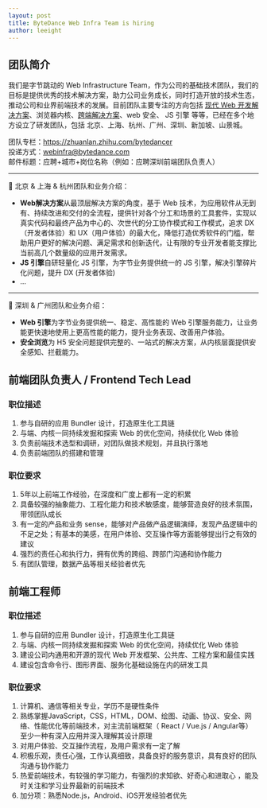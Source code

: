 ```yaml
---
layout: post
title: ByteDance Web Infra Team is hiring
author: leeight
---
```


## 团队简介

我们是字节跳动的 Web Infrastructure Team，作为公司的基础技术团队，我们的目标是提供优秀的技术解决方案，助力公司业务成长，同时打造开放的技术生态，推动公司和业界前端技术的发展。目前团队主要专注的方向包括 [现代 Web 开发解决方案](https://zhuanlan.zhihu.com/p/88616149)、浏览器内核、[跨端解决方案](https://tzxhy.github.io/2020/02/19/%E5%85%B3%E4%BA%8E%E8%B7%A8%E7%AB%AF%E6%96%B9%E6%A1%88%E7%9A%84%E8%B0%83%E7%A0%94/)、web 安全、 JS 引擎 等等，已经在多个地方设立了研发团队，包括 北京、上海、杭州、广州、深圳、新加坡、山景城。

团队专栏：<https://zhuanlan.zhihu.com/bytedancer>  
投递方式：<webinfra@bytedance.com>  
邮件标题：应聘+城市+岗位名称（例如：应聘深圳前端团队负责人）

---

📖 北京 & 上海 & 杭州团队和业务介绍：

* **Web解决方案**从最顶层解决方案的角度，基于 Web 技术，为应用软件从无到有、持续改进和交付的全流程，提供针对各个分工和场景的工具套件，实现以真实代码和最终产品为中心的、次世代的分工协作模式和工作模式，追求 DX（开发者体验）和 UX（用户体验）的最大化，降低打造优秀软件的门槛，帮助用户更好的解决问题、满足需求和创新迭代，让有限的专业开发者能支撑比当前高几个数量级的应用开发需求。
* **JS 引擎**自研轻量化 JS 引擎，为字节业务提供统一的 JS 引擎，解决引擎碎片化问题，提升 DX (开发者体验)
* ...

---

📖 深圳 & 广州团队和业务介绍：
* **Web 引擎**为字节业务提供统一、稳定、高性能的 Web 引擎服务能力，让业务能更快速地使用上更高性能的能力，提升业务表现、改善用户体验。
* **安全浏览**为 H5 安全问题提供完整的、一站式的解决方案，从内核层面提供安全感知、拦截能力。

## 前端团队负责人 / Frontend Tech Lead

### 职位描述

1. 参与自研的应用 Bundler 设计，打造原生化工具链
2. 与端、内核一同持续发掘和探索 Web 的优化空间，持续优化 Web 体验
3. 负责前端技术选型和调研，对团队做技术规划，并且执行落地
4. 负责前端团队的搭建和管理

### 职位要求

1. 5年以上前端工作经验，在深度和广度上都有一定的积累
2. 具备较强的抽象能力、工程化能力和技术敏感度，能够营造良好的技术氛围，带领团队成长
3. 有一定的产品和业务 sense，能够对产品做产品逻辑演绎，发现产品逻辑中的不足之处；有基本的美感，在用户体验、交互操作等方面能够提出行之有效的建议
4. 强烈的责任心和执行力，拥有优秀的跨组、跨部门沟通和协作能力
5. 有团队管理，数据产品等相关经验者优先

## 前端工程师

### 职位描述

1. 参与自研的应用 Bundler 设计，打造原生化工具链
2. 与端、内核一同持续发掘和探索 Web 的优化空间，持续优化 Web 体验
3. 建设公司内通用和开源的现代 Web 开发框架、公共库、工程方案和最佳实践
4. 建设包含命令行、图形界面、服务化基础设施在内的研发工具

### 职位要求

1. 计算机、通信等相关专业，学历不是硬性条件
2. 熟练掌握JavaScript，CSS，HTML，DOM、绘图、动画、协议、安全、网络、性能优化等前端技术，对主流前端框架（ React / Vue.js / Angular等）至少一种有深入应用并深入理解其设计原理
3. 对用户体验、交互操作流程，及用户需求有一定了解
4. 积极乐观，责任心强，工作认真细致，具备良好的服务意识，具有良好的团队沟通与协作能力
5. 热爱前端技术，有较强的学习能力，有强烈的求知欲、好奇心和进取心 ，能及时关注和学习业界最新的前端技术
6. 加分项：熟悉Node.js，Android、iOS开发经验者优先